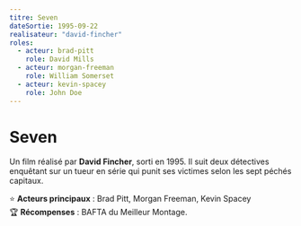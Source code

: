 ```yaml
---
titre: Seven
dateSortie: 1995-09-22
realisateur: "david-fincher"
roles:
  - acteur: brad-pitt
    role: David Mills
  - acteur: morgan-freeman
    role: William Somerset
  - acteur: kevin-spacey
    role: John Doe
---
```


# Seven

Un film réalisé par **David Fincher**, sorti en 1995. Il suit deux détectives enquêtant sur un tueur en série qui punit ses victimes selon les sept péchés capitaux.

⭐ **Acteurs principaux** : Brad Pitt, Morgan Freeman, Kevin Spacey  
🏆 **Récompenses** : BAFTA du Meilleur Montage.
